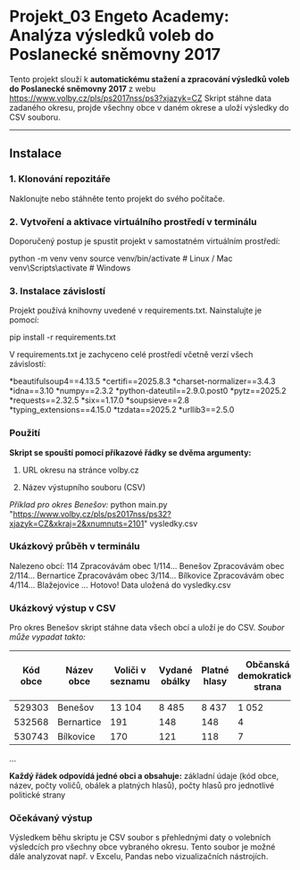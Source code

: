 # Projekt_03 Engeto Academy: Analýza výsledků voleb do Poslanecké sněmovny 2017

Tento projekt slouží k **automatickému stažení a zpracování výsledků voleb do Poslanecké sněmovny 2017** z webu https://www.volby.cz/pls/ps2017nss/ps3?xjazyk=CZ
Skript stáhne data zadaného okresu, projde všechny obce v daném okrese a uloží výsledky do CSV souboru.

---

## Instalace ##

### 1. Klonování repozitáře
Naklonujte nebo stáhněte tento projekt do svého počítače.

### 2. Vytvoření a aktivace virtuálního prostředí v terminálu
Doporučený postup je spustit projekt v samostatném virtuálním prostředí:

python -m venv venv
source venv/bin/activate   # Linux / Mac
venv\Scripts\activate      # Windows

### 3. Instalace závislostí
Projekt používá knihovny uvedené v requirements.txt.
Nainstalujte je pomocí:

pip install -r requirements.txt

V requirements.txt je zachyceno celé prostředí včetně verzí všech závislostí:

*beautifulsoup4==4.13.5
*certifi==2025.8.3
*charset-normalizer==3.4.3
*idna==3.10
*numpy==2.3.2
*python-dateutil==2.9.0.post0
*pytz==2025.2
*requests==2.32.5
*six==1.17.0
*soupsieve==2.8
*typing_extensions==4.15.0
*tzdata==2025.2
*urllib3==2.5.0

### Použití
**Skript se spouští pomocí příkazové řádky se dvěma argumenty:**

1. URL okresu na stránce volby.cz

2. Název výstupního souboru (CSV)

*Příklad pro okres Benešov:*
python main.py "https://www.volby.cz/pls/ps2017nss/ps32?xjazyk=CZ&xkraj=2&xnumnuts=2101" vysledky.csv

### Ukázkový průběh v terminálu
Nalezeno obcí: 114
Zpracovávám obec 1/114... Benešov
Zpracovávám obec 2/114... Bernartice
Zpracovávám obec 3/114... Bílkovice
Zpracovávám obec 4/114... Blažejovice
...
Hotovo! Data uložená do vysledky.csv


### Ukázkový výstup v CSV
Pro okres Benešov skript stáhne data všech obcí a uloží je do CSV.
*Soubor může vypadat takto:*

| Kód obce | Název obce | Voliči v seznamu | Vydané obálky | Platné hlasy | Občanská demokratická strana | Řád národa - Vlastenecká unie | CESTA ODPOVĚDNÉ SPOLEČNOSTI | ... |
| -------- | ---------- | ---------------- | ------------- | ------------ | ---------------------------- | ----------------------------- | --------------------------- | --- |
| 529303   | Benešov    | 13 104           | 8 485         | 8 437        | 1 052                        | 10                            | 2                           | ... |
| 532568   | Bernartice | 191              | 148           | 148          | 4                            | 0                             | 40                          | ... |
| 530743   | Bílkovice  | 170              | 121           | 118          | 7                            | 0                             | 0                           | ... |
...


**Každý řádek odpovídá jedné obci a obsahuje:**
základní údaje (kód obce, název, počty voličů, obálek a platných hlasů), počty hlasů pro jednotlivé politické strany

### Očekávaný výstup

Výsledkem běhu skriptu je CSV soubor s přehlednými daty o volebních výsledcích pro všechny obce vybraného okresu. 
Tento soubor je možné dále analyzovat např. v Excelu, Pandas nebo vizualizačních nástrojích.






